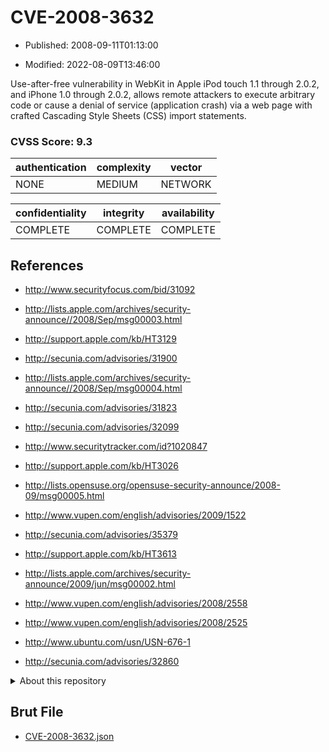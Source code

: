 # CVE-2008-3632

- Published: 2008-09-11T01:13:00

- Modified: 2022-08-09T13:46:00

Use-after-free vulnerability in WebKit in Apple iPod touch 1.1 through 2.0.2, and iPhone 1.0 through 2.0.2, allows remote attackers to execute arbitrary code or cause a denial of service (application crash) via a web page with crafted Cascading Style Sheets (CSS) import statements.

### CVSS Score: **9.3**

| authentication | complexity | vector |
| --- | --- | --- |
| NONE | MEDIUM | NETWORK |

| confidentiality | integrity | availability |
| --- | --- | --- |
| COMPLETE | COMPLETE | COMPLETE |

## References

* http://www.securityfocus.com/bid/31092

* http://lists.apple.com/archives/security-announce//2008/Sep/msg00003.html

* http://support.apple.com/kb/HT3129

* http://secunia.com/advisories/31900

* http://lists.apple.com/archives/security-announce//2008/Sep/msg00004.html

* http://secunia.com/advisories/31823

* http://secunia.com/advisories/32099

* http://www.securitytracker.com/id?1020847

* http://support.apple.com/kb/HT3026

* http://lists.opensuse.org/opensuse-security-announce/2008-09/msg00005.html

* http://www.vupen.com/english/advisories/2009/1522

* http://secunia.com/advisories/35379

* http://support.apple.com/kb/HT3613

* http://lists.apple.com/archives/security-announce/2009/jun/msg00002.html

* http://www.vupen.com/english/advisories/2008/2558

* http://www.vupen.com/english/advisories/2008/2525

* http://www.ubuntu.com/usn/USN-676-1

* http://secunia.com/advisories/32860

<details>
<summary>About this repository</summary> 

  This repository is part of the project [Live Hack CVE](https://github.com/Live-Hack-CVE). Main website can be found [www.live-hack.org](https://www.live-hack.org) 
  
  Made by [Sn0wAlice](https://github.com/Sn0wAlice) for the people that care about security and need to have a feed of the latest CVEs. Hope you enjoy it, don't forget to star the repo and follow me on [Twitter](https://twitter.com/Sn0wAlice) and [Github](https://github.com/Sn0wAlice). And that is my [personnal website](https://www.alice-snow.me/)

  - [Home Page](https://github.com/Live-Hack-CVE)
  - [Framework](https://github.com/Live-Hack-CVE/cve-framework)
  - [CVE database](https://github.com/Live-Hack-CVE/full_database)
  - [Changelog](https://github.com/Live-Hack-CVE/Changelog)
</details>

## Brut File

* [CVE-2008-3632.json](https://raw.githubusercontent.com/Live-Hack-CVE/full_database/main/cves/2008/CVE-2008-3632.json)

